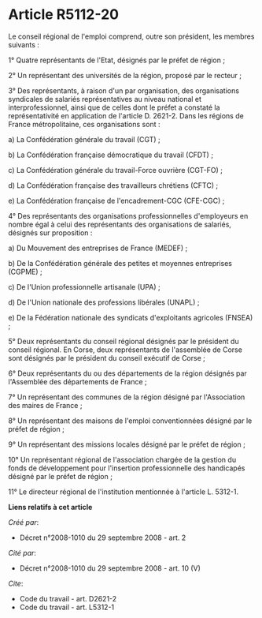 # Article R5112-20

Le conseil régional de l'emploi comprend, outre son président, les membres suivants : 

1° Quatre représentants de l'Etat, désignés par le préfet de région ; 

2° Un représentant des universités de la région, proposé par le recteur ; 

3° Des représentants, à raison d'un par organisation, des organisations syndicales de salariés représentatives au niveau
national et interprofessionnel, ainsi que de celles dont le préfet a constaté la représentativité en application de l'article
D. 2621-2. Dans les régions de France métropolitaine, ces organisations sont : 

a) La Confédération générale du travail (CGT) ; 

b) La Confédération française démocratique du travail (CFDT) ; 

c) La Confédération générale du travail-Force ouvrière (CGT-FO) ; 

d) La Confédération française des travailleurs chrétiens (CFTC) ; 

e) La Confédération française de l'encadrement-CGC (CFE-CGC) ; 

4° Des représentants des organisations professionnelles d'employeurs en nombre égal à celui des représentants des
organisations de salariés, désignés sur proposition : 

a) Du Mouvement des entreprises de France (MEDEF) ; 

b) De la Confédération générale des petites et moyennes entreprises (CGPME) ; 

c) De l'Union professionnelle artisanale (UPA) ; 

d) De l'Union nationale des professions libérales (UNAPL) ; 

e) De la Fédération nationale des syndicats d'exploitants agricoles (FNSEA) ; 

5° Deux représentants du conseil régional désignés par le président du conseil régional. En Corse, deux représentants de
l'assemblée de Corse sont désignés par le président du conseil exécutif de Corse ; 

6° Deux représentants du ou des départements de la région désignés par l'Assemblée des départements de France ; 

7° Un représentant des communes de la région désigné par l'Association des maires de France ; 

8° Un représentant des maisons de l'emploi conventionnées désigné par le préfet de région ; 

9° Un représentant des missions locales désigné par le préfet de région ; 

10° Un représentant régional de l'association chargée de la gestion du fonds de développement pour l'insertion
professionnelle des handicapés désigné par le préfet de région ; 

11° Le directeur régional de l'institution mentionnée à l'article L. 5312-1.

**Liens relatifs à cet article**

_Créé par_:

  - Décret n°2008-1010 du 29 septembre 2008 - art. 2

_Cité par_:

  - Décret n°2008-1010 du 29 septembre 2008 - art. 10 (V)

_Cite_:

  - Code du travail - art. D2621-2
  - Code du travail - art. L5312-1
